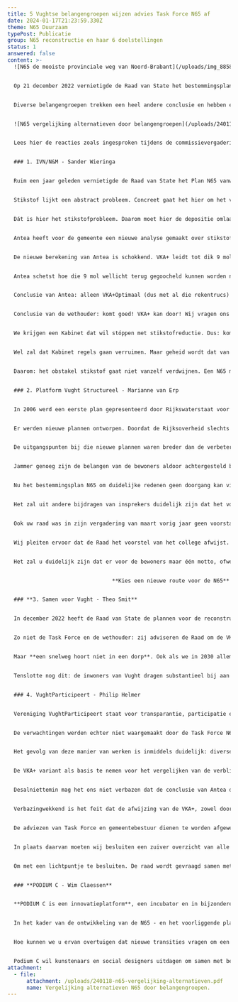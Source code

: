 ```yaml
---
title: 5 Vughtse belangengroepen wijzen advies Task Force N65 af
date: 2024-01-17T21:23:59.330Z
theme: N65 Duurzaam
typePost: Publicatie
group: N65 reconstructie en haar 6 doelstellingen
status: 1
answered: false
content: >-
  ![N65 de mooiste provinciale weg van Noord-Brabant](/uploads/img_8858-1-.jpg)


  Op 21 december 2022 vernietigde de Raad van State het bestemmingsplan N65 op basis van de VKA+ variant. De gemeenteraad besloot een inventarisatie te laten maken van de mogelijke alternatieven en liet bureau Antea dat onderzoeken. Een jaar na het besluit van de Raad van State komt Antea met haar conclusie: het gaat veel meer geld kosten, er komen 16.000 voertuigen per dag bij en er is geen stikstofruimte. Het kan dus niet. In weerwil van de resultaten van het  onderzoek is de conclusie van de Task Force: VKA+ is de beste optie waaraan wij vast willen houden. 


  Diverse belangengroepen trekken een heel andere conclusie en hebben een alternatieve en meer complete beoordeling gemaakt. Daaruit blijkt dat de VKA+ zelfs één van de slechtste opties is en met uitzondering voor doorgaand verkeer, zelfs slechter dan onze huidige situatie.


  ![N65 vergelijking alternatieven door belangengroepen](/uploads/240118-n65-vergelijking-alternatieven.png)


  Lees hier de reacties zoals ingesproken tijdens de commissievergadering op 18 januari 2024.


  ### 1. IVN/N&M - Sander Wieringa


  Ruim een jaar geleden vernietigde de Raad van State het Plan N65 vanwege stikstof. Hoe staat het daar nú mee?


  Stikstof lijkt een abstract probleem. Concreet gaat het hier om het voortbestaan van de Drunense Duinen. In het Vughtse deel van de Drunense Duinen is het stuifzand al voor een derde verdwenen. Oorzaak: vermesting en verzuring vanwege stikstof. Over tien jaar is het stuifzand helemaal weg. Wat eeuwig zonde zou zijn. En in strijd met de wet. 


  Dát is hier het stikstofprobleem. Daarom moet hier de depositie omlaag. 


  Antea heeft voor de gemeente een nieuwe analyse gemaakt over stikstof en de N65. Goed verhaal, niets op aan te merken. Maar de conclusie die de wethouder eruit trekt kunnen wij niet volgen.


  De nieuwe berekening van Antea is schokkend. VKA+ leidt tot dik 9 mol extra stikstofdepositie. En geen 3 mol wat in het bestemmingsplan stond. 16.000 auto’s per dag erbij. Die 3 mol depositietoename was juridisch al kansloos, 9 mol helemaal.


  Antea schetst hoe die 9 mol wellicht terug gegoocheld kunnen worden naar 1,5 mol. Maar zegt ook dat dit juridisch uiterst wankel is. Volgens ons: kansloos! 


  Conclusie van Antea: alleen VKA+Optimaal (dus met al die rekentrucs) zou kunnen, míts er landelijk een flinke stikstofreductie komt. En míts de regels veranderen.


  Conclusie van de wethouder: komt goed! VKA+ kan door! Wij vragen ons af waar de wethouder dat op baseert. Want het komt helemáál niet goed. 


  We krijgen een Kabinet dat wil stóppen met stikstofreductie. Dus: komt níet goed. 


  Wel zal dat Kabinet regels gaan verruimen. Maar geheid wordt dat van tafel geveegd. De Raad van State is sinds 2019 zeer consistent over stikstof. Natuurbescherming is gedicteerd door de EU-Habitatrichtlijn. Brussel gaat voor Nederland geen uitzondering maken. Daar is eerder om gevraagd, zonder resultaat. Dus met nieuwe regelgeving komt het ook niet goed.


  Daarom: het obstakel stikstof gaat niet vanzelf verdwijnen. Een N65 met meer verkeer en meer stikstof is dus nog heel lang onmogelijk. Kies daarom voor een weg die zorgt voor minder verkeer en dus minder stikstof.


  ### 2. Platform Vught Structureel - Marianne van Erp


  In 2006 werd een eerste plan gepresenteerd door Rijkswaterstaat voor de aanpassing van de N65. Deze werd nodig geacht vanwege een door Rijkswaterstaat gewenste verbetering van de doorstroming van de N65 bij Vught. Dat plan was zeer nadelig voor de Vughtse omgeving. Door inzet van bewoners, college van B&W en gemeenteraad is dat plan gelukkig nooit verwezenlijkt. 


  Er werden nieuwe plannen ontworpen. Doordat de Rijksoverheid slechts een beperkt budget voor de uitvoering van deze plannen aan de rijksweg N65 ter beschikking stelde, is er nooit een goed plan gekomen, ondanks diverse andere voorstellen van bewoners. 


  De uitgangspunten bij die nieuwe plannen waren breder dan de verbetering van de doorstroming op de weg zelf. Er zou ook gestreefd moeten worden naar verminderde barrièrewerking, verbeterde oversteekbaarheid, minder geluidshinder, betere luchtkwaliteit en hogere verkeersveiligheid. Maar die doelen werden lang niet allemaal gehaald met de voorkeursvariant VKA+.


  Jammer genoeg zijn de belangen van de bewoners aldoor achtergesteld bij het ontwikkelen van die variant, die eigenlijk alleen maar toezag op verbetering van de doorstroming van de N65 en op het mogelijk maken van een enorme toename van doorgaand verkeer, en dan met name vrachtverkeer, op die weg.


  Nu het bestemmingsplan N65 om duidelijke redenen geen doorgang kan vinden, wordt vreemd genoeg voorgesteld om dat afgekeurde plan toch weer te gebruiken voor een toekomstige uitwerking. Het is ook jammer te moeten constateren dat bij het nadenken over de vraag ‘hoe nu verder?’ de bewoners geen enkele bijdrage hebben mogen leveren. 


  Het zal uit andere bijdragen van insprekers duidelijk zijn dat het voorstel geen kans van slagen zal hebben. 


  Ook uw raad was in zijn vergadering van maart vorig jaar geen voorstander van het doorzetten van de variant VKA+. Daar komt bij dat nu al voorzien wordt dat het beschikbare budget bij lange na niet voldoende zal zijn om een VKA+-variant te realiseren.


  Wij pleiten ervoor dat de Raad het voorstel van het college afwijst. Wij pleiten er voorts voor dat de Raad het uitstel dat nu door het college wordt voorgesteld zal moeten benutten om serieus na te denken over een alternatief plan dat recht doet aan (de belangen van) de bewoners, en bij de ontwikkeling waarvan de bewoners ook daadwerkelijk zullen worden betrokken.


  Het zal u duidelijk zijn dat er voor de bewoners maar één motto, ofwel uitgangspunt kan zijn:


                                 **Kies een nieuwe route voor de N65**


  ### **3. Samen voor Vught - Theo Smit**


  In december 2022 heeft de Raad van State de plannen voor de reconstructie van de N65 vernietigd. Afgelopen maart is een Task Force in het leven geroepen om te onderzoeken hoe het verder moet met deze snelweg, die al zo lang onveilig is en veel hinder en uitstoot genereert. De adviseurs van Antea hebben uitgerekend dat de VKA+ het verkeer en stikstof nóg meer doet toenemen dan beschreven in het plan dat is beoordeeld door de Raad van State. De logische conclusie is dan ook: VKA+ is geen haalbare oplossing. Samen voor Vught is het daarmee eens.


  Zo niet de Task Force en de wethouder: zij adviseren de Raad om de VKA+ aan te houden om het in 2031, na de aanleg van het verdiepte spoor en het afzwakken van hinderlijke milieunormen, nog maar eens te proberen. De Task Force heeft vier verschillende alternatieven onderzocht, waaronder de Parkweg, maar die bleken geen van alle te voldoen aan het doelbereik. Doelbereik, zo bleek na bestudering van de stukken, is een eufemisme voor doorstroming. Dat stond niet in de taakstelling, maar blijkt wel de doorslaggevende factor. Rijkswaterstaat, de Provincie èn de wethouder willen de N65 niet alleen behouden, maar zelfs opschalen. Logisch dat Parkweg65 niet door de zeef kwam. 


  Maar **een snelweg hoort niet in een dorp**. Ook als we in 2030 allemaal elektrisch rijden, zullen lawaai en fijnstof (nú al flink boven de WHO-normen) sterk toenemen doordat er meer en zwaardere auto’s zullen rijden. Opmerkelijk is dat het Rijk, de Provincie en de Gemeente de enorme toename van verkeer wel degelijk als een probleem zien: hun respectievelijke beleidsstukken zetten sterk in op een mobiliteitstransitie, een verandering van reisgedrag en een overstap op fiets en openbaar vervoer. Praktijkvoorbeelden laten zien dat dit werkt én dat dit het goede moment is om dit te implementeren. Door de Omgevingswet heeft mobiliteitsbeleid inmiddels een juridische status. De gemeente moet haar inwoners beschermen.


  Tenslotte nog dit: de inwoners van Vught dragen substantieel bij aan de reconstructie van de N65. Naar het prijspeil van 2023 ruim M€39, ruim €1.200 per inwoner. In 2031 zal dat ruim €1.500 per inwoner zijn. Voor een snelweg die we niet willen. Meneer de wethouder, geachte gemeenteraad: kiest voor Vught. Ga aan tafel met bewoners, organisaties en bedrijven. Stel een gezamenlijk plan op voor Minder Verkeer en Meer Leefbaarheid. Kies voor een nieuw route voor de N65.


  ### 4. VughtParticipeert - Philip Helmer


  Vereniging VughtParticipeert staat voor transparantie, participatie en zuivere besluitvorming. Tijdens de laatste gemeenteraadsverkiezingen en in de coalitie-overeenkomst stond het bol van ‘participatie’. 


  De verwachtingen werden echter niet waargemaakt door de Task Force N65: die sloot participatie van meet af aan uit. Geen informatie en dus geen transparantie. Ook geen bereidheid te luisteren naar ideeën, suggesties of alternatieven, ook geen participatie dus.


  Het gevolg van deze manier van werken is inmiddels duidelijk: diverse alternatieven voor de N65 werden niet meegenomen of verkeerd geïnterpreteerd. Zo zijn de graaftunnel en de Lunet tunnel op geen enkele manier overwogen. 


  De VKA+ variant als basis te nemen voor het vergelijken van de verblijvende opties, is tendentieus. Hierdoor lijkt het alsof er geen nadelen kleven aan deze optie, immers is daar in het schema van de Task Force niets rood gekleurd. Het nieuwe overzicht, dat in samenwerking met verschillende belangenorganisaties is opgesteld, laat een veel eerlijker en ook negatiever beeld van de VKA+ optie zien, zoals de MKBA in 2016 al aantoonde. Er is dus ook geen sprake van zuivere besluitvorming. 


  Desalniettemin mag het ons niet verbazen dat de conclusie van Antea dezelfde is als die van de RvS eind 2022: VKA+ kan niet. Daarover is het rapport heel duidelijk. Op basis van het onderzoek van Antea lijkt afwaardering naar 50 km/uur de gunstigste optie.


  Verbazingwekkend is het feit dat de afwijzing van de VKA+, zowel door de Raad van State als Antea, de Task Force niet heeft weerhouden juist de VKA+ te adviseren. Ook de voorkeuren van de meeste fracties, zoals uitgesproken tijdens de bijeenkomst op 16 maart 2023, zijn daarmee genegeerd.


  De adviezen van Task Force en gemeentebestuur dienen te worden afgewezen, zij volgen niet uit een volledig onderzoek en zijn geen logisch vervolg op de vaststellingen dat de VKA+ variant gewoon niet kan. 


  In plaats daarvan moeten wij besluiten een zuiver overzicht van alle alternatieven te maken, compleet met de kosten en baten, zowel de financiële als de maatschappelijke. Zonder deze analyse en logische keuze hebben wij over 5 jaar weer een vernietiging door de Raad van State. Europese stikstofnormen, onvolledigheid van het onderzoek en tegen die tijd ook de gevolgen van de luchtvervuiling, zullen opnieuw roet in het eten gooien. Een snelweg hoort niet door een dorp. 


  Om met een lichtpuntje te besluiten. De raad wordt gevraagd samen met de partners kortetermijnmaatregelen te nemen die gericht zijn op het verbeteren van de leefbaarheid. VughtParticipeert zal hieraan graag bijdragen en haar waarden transparantie, participatie en zuivere besluitvorming namens haar leden en alle inwoners van Vught bewaken. Dit is ook een kans voor het gemeentebestuur om te laten zien hoe serieus zij participatie neemt.


  ### **PODIUM C - Wim Claessen**


  **PODIUM C is een innovatieplatform**, een incubator en in bijzondere gevallen een curator voor vormen van samenwerking op het snijvlak van de kunsten, natuur en samenleving met als primaire doel de verduurzaming daarvan. Door kunstenaars en social designers bij deze veranderopgaven te betrekken en daarin nadrukkelijk ook burgers mee te nemen wil Podium C deze doelstelling realiseren.


  In het kader van de ontwikkeling van de N65 - en het voorliggende plan VKA+ - is het zaak om nieuwe ideeën te ontwikkelen en hoofdlijnen en kaders te herformuleren. Dat bent u aan uzelf, aan de inwoners van Vught en aan alle andere gebruikers verplicht . **‘Never let a good crisis go to waste’.**Zolang je dit moment niet als een kans ziet, maar als tegenstand, kom je geen steek verder, nu niet en nooit niet. Ook niet door met kleine ingrepen op verschillende vlakken stikstofreductie te realiseren.


  Hoe kunnen we u ervan overtuigen dat nieuwe transities vragen om een andere manier van denken en kijken? Wat logisch lijkt in het heden, kan funest zijn voor de toekomst. In een tijd waarin leefbaarheid in een gezonde leefomgeving de toekomst van komende generaties moet veiligstellen, is het nodig om opwaarderen te vervangen door afwaarderen. Om een snelwegambitie dwars door kwetsbare natuur een halt toe te roepen en om te bouwen naar een weg die de natuur en de omwonenden respecteert. Maar ook door een alternatief die de mobiliteit en de daaraan gekoppelde uitstoot beperkt tot het aanvaardbare. *En bovendien, een autoweg dwars door een dorp leggen hoort niet en past niet.*


  Podium C wil kunstenaars en social designers uitdagen om samen met beleidsmakers, omwonenden en – waar mogelijk - gebruikers oplossingen te ontwikkelen. Juist nu, in onzekere tijden, moet je wendbaar zijn en het lef hebben om van zienswijze te veranderen. Ontwerpers en kunstenaars zijn goed in staat om nieuwe mogelijkheden en oplossingen te bedenken. Nu we steeds meer de keerzijde van de ingesleten patronen ontdekken kunnen we ook de uitgangspunten fundamenteel herzien. Dit vraagt om - zoals architect en stedenbouwkundige Floris Alkemade het beschrijft - *de kunst om van richting te veranderen.* Die kunst wensen wij u oprecht toe. ***Kies voor een nieuwe route voor de N65.***
attachment:
  - file:
      attachment: /uploads/240118-n65-vergelijking-alternatieven.pdf
      name: Vergelijking alternatieven N65 door belangengroepen.
---
```

